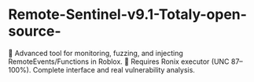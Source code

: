 # Remote-Sentinel-v9.1-Totaly-open-source-
🚨 Advanced tool for monitoring, fuzzing, and injecting RemoteEvents/Functions in Roblox. 🧠 Requires Ronix executor (UNC 87–100%). Complete interface and real vulnerability analysis.

